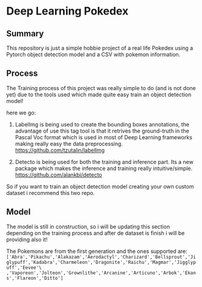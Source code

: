 # Deep Learning Pokedex

## Summary

This repository is just a simple hobbie project of a real life Pokedex using a Pytorch object detection model and a CSV with pokemon information.

## Process

The Training process of this project was really simple to do (and is not done yet) due to the tools used which made quite easy train an object detection model!

here we go:

1. LabelImg is being used to create the bounding boxes annotations, the advantage of use this tag tool is that it retrives the ground-truth in the Pascal Voc format which is used in most of Deep Learning frameworks making really easy the data preprocessing.
https://github.com/tzutalin/labelImg

2. Detecto is being used for both the training and inference part. Its a new package which makes the inference and training really intuitive/simple.
https://github.com/alankbi/detecto

So if you want to train an object detection model creating your own custom dataset i recommend this two repo.

## Model

The model is still in construction, so i will be updating this section depending on the training process and after de dataset is finish i will be providing also it!

The Pokemons are from the first generation and the ones supported are:
` ['Abra','Pikachu','Alakazam','Aerodactyl','Charizard','Bellsprout','Jiglypuff','Kadabra','Charmeleon','Dragonite','Raichu','Magmar','Jigglypuff','Eevee'\
    ,'Vaporeon','Jolteon','Grownlithe','Arcanine','Articuno','Arbok','Ekans','Flareon','Ditto'] `

## 